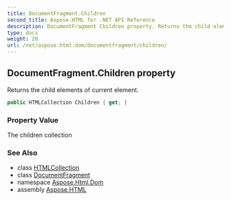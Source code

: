```yaml
---
title: DocumentFragment.Children
second_title: Aspose.HTML for .NET API Reference
description: DocumentFragment Children property. Returns the child elements of current element
type: docs
weight: 20
url: /net/aspose.html.dom/documentfragment/children/
---
```

## DocumentFragment.Children property

Returns the child elements of current element.

```csharp
public HTMLCollection Children { get; }
```

### Property Value

The children collection

### See Also

* class [HTMLCollection](../../../aspose.html.collections/htmlcollection/)
* class [DocumentFragment](../)
* namespace [Aspose.Html.Dom](../../../aspose.html.dom/)
* assembly [Aspose.HTML](../../../)
